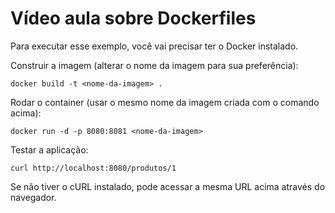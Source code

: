 # Vídeo aula sobre Dockerfiles

Para executar esse exemplo, você vai precisar ter o Docker instalado.

Construir a imagem (alterar o nome da imagem para sua preferência):

`docker build -t <nome-da-imagem> .`

Rodar o container (usar o mesmo nome da imagem criada com o comando acima):

`docker run -d -p 8080:8081 <nome-da-imagem>`

Testar a aplicação:

`curl http://localhost:8080/produtos/1`

Se não tiver o cURL instalado, pode acessar a mesma URL acima através do navegador.
